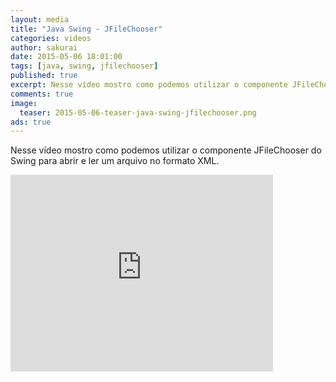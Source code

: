 ```yaml
---
layout: media
title: "Java Swing - JFileChooser"
categories: videos
author: sakurai
date: 2015-05-06 18:01:00
tags: [java, swing, jfilechooser]
published: true
excerpt: Nesse vídeo mostro como podemos utilizar o componente JFileChooser do Swing para abrir e ler um arquivo no formato XML.
comments: true
image:
  teaser: 2015-05-06-teaser-java-swing-jfilechooser.png
ads: true
---
```


Nesse vídeo mostro como podemos utilizar o componente JFileChooser do Swing para abrir e ler um arquivo no formato XML.

<iframe width="420" height="315" src="https://www.youtube.com/embed/5xvi29vamlQ" frameborder="0" allowfullscreen></iframe>
